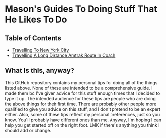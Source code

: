 # Mason's Guides To Doing Stuff That He Likes To Do

## Table of Contents

* [Travelling To New York City](nyc/README.md)
* [Travelling A Long Distance Amtrak Route In Coach](amtrak/README.md)

## What is this, anyway?

This GitHub repository contains my personal tips for doing all of the things listed above. None of these are intended
to be a comprehensive guide. I made them bc I've given advice for this stuff enough times that I decided to type it up. 
The intended audience for these tips are people who are doing the above things for their first time. There are probably 
other people more qualified to give you advice on this stuff, and I don't pretend to be an expert either. Also, some of 
these tips reflect my personal preferences, just so you know. You'll probably have different ones than me. Anyway, I'm 
hoping I can help you get started off on the right foot. LMK if there's anything you think I should add or change.
